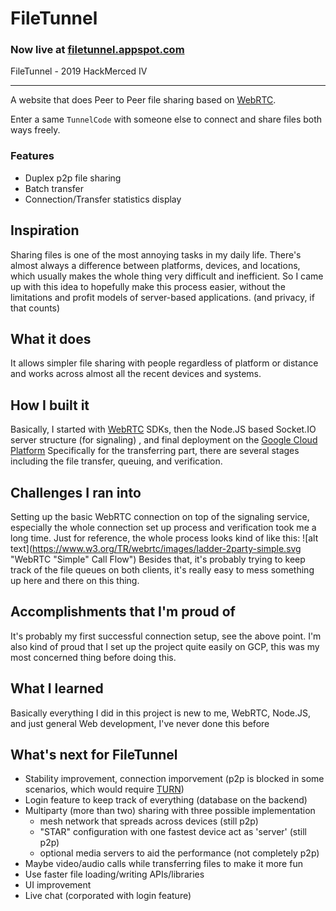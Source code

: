 # FileTunnel

### Now live at [filetunnel.appspot.com](https://filetunnel.appspot.com/)

FileTunnel - 2019 HackMerced IV

---

A website that does Peer to Peer file sharing based on [WebRTC](https://webrtc.org/).

Enter a same `TunnelCode` with someone else to connect and share files both ways freely.

### Features

* Duplex p2p file sharing
* Batch transfer
* Connection/Transfer statistics display

## Inspiration
Sharing files is one of the most annoying tasks in my daily life. There's almost always a difference between platforms, devices, and locations, which usually makes the whole thing very difficult and inefficient. So I came up with this idea to hopefully make this process easier, without the limitations and profit models of server-based applications. (and privacy, if that counts)

## What it does
It allows simpler file sharing with people regardless of platform or distance and works across almost all the recent devices and systems.

## How I built it
Basically, I started with [WebRTC](https://webrtc.org/) SDKs, then the Node.JS based Socket.IO server structure (for signaling) , and final deployment on the [Google Cloud Platform](https://cloud.google.com/)
Specifically for the transferring part, there are several stages including the file transfer, queuing, and verification.

## Challenges I ran into
Setting up the basic WebRTC connection on top of the signaling service, especially the whole connection set up process and verification took me a long time. 
Just for reference, the whole process looks kind of like this:
![alt text](https://www.w3.org/TR/webrtc/images/ladder-2party-simple.svg "WebRTC "Simple" Call Flow")
Besides that, it's probably trying to keep track of the file queues on both clients, it's really easy to mess something up here and there on this thing.

## Accomplishments that I'm proud of
It's probably my first successful connection setup, see the above point.
I'm also kind of proud that I set up the project quite easily on GCP, this was my most concerned thing before doing this.

## What I learned
Basically everything I did in this project is new to me, WebRTC, Node.JS, and just general Web development, I've never done this before

## What's next for FileTunnel
* Stability improvement, connection imporvement (p2p is blocked in some scenarios, which would require [TURN](https://en.wikipedia.org/wiki/Traversal_Using_Relays_around_NAT))
* Login feature to keep track of everything (database on the backend)
* Multiparty (more than two) sharing with three possible implementation
  + mesh network that spreads across devices (still p2p)
  + "STAR" configuration with one fastest device act as 'server' (still p2p)
  + optional media servers to aid the performance (not completely p2p)
* Maybe video/audio calls while transferring files to make it more fun
* Use faster file loading/writing APIs/libraries
* UI improvement
* Live chat (corporated with login feature)
